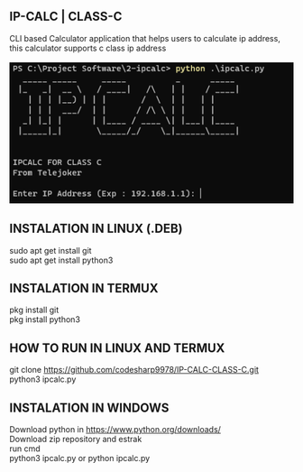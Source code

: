 ## IP-CALC | CLASS-C
CLI based Calculator application that helps users to calculate ip address, this calculator supports c class ip address 
<br>
<br>
<img src="https://github.com/codesharp9978/IP-CALC-CLASS-C/blob/main/image.png">

## INSTALATION IN LINUX (.DEB)
sudo apt get install git
<br>
sudo apt get install python3

## INSTALATION IN TERMUX
pkg install git
<br>
pkg install python3

## HOW TO RUN IN LINUX AND TERMUX
git clone https://github.com/codesharp9978/IP-CALC-CLASS-C.git
<br>
python3 ipcalc.py

## INSTALATION IN WINDOWS
Download python in https://www.python.org/downloads/
<br>
Download zip repository and estrak
<br>
run cmd
<br>
python3 ipcalc.py or python ipcalc.py

